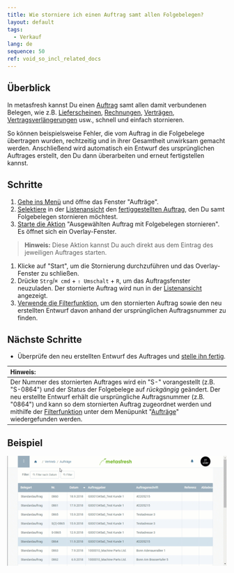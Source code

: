 ```yaml
---
title: Wie storniere ich einen Auftrag samt allen Folgebelegen?
layout: default
tags:
  - Verkauf
lang: de
sequence: 50
ref: void_so_incl_related_docs
---
```


## Überblick
In metasfresh kannst Du einen [Auftrag](Auftrag_erfassen) samt allen damit verbundenen Belegen, wie z.B. [Lieferscheinen](Zu_Auftrag_Lieferschein_erstellen), [Rechnungen](Zu_Auftrag_Rechnung_erstellen), [Verträgen](Abonnementvertrag_erfassen), [Vertragsverlängerungen](Vertrag_verlaengern) usw., schnell und einfach stornieren.

So können beispielsweise Fehler, die vom Auftrag in die Folgebelege übertragen wurden, rechtzeitig und in ihrer Gesamtheit unwirksam gemacht werden. Anschließend wird automatisch ein Entwurf des ursprünglichen Auftrages erstellt, den Du dann überarbeiten und erneut fertigstellen kannst.

## Schritte
1. [Gehe ins Menü](Menu) und öffne das Fenster "Aufträge".
1. [Selektiere](AuswahlBelege) in der [Listenansicht](Ansichten#listenansicht) den [fertiggestellten Auftrag](Auftrag_erfassen), den Du samt Folgebelegen stornieren möchtest.
1. [Starte die Aktion](AktionStarten#aktionsmenue) "Ausgewählten Auftrag mit Folgebelegen stornieren". Es öffnet sich ein Overlay-Fenster.
 >**Hinweis:** Diese Aktion kannst Du auch direkt aus dem Eintrag des jeweiligen Auftrages starten.

1. Klicke auf "Start", um die Stornierung durchzuführen und das Overlay-Fenster zu schließen.
1. Drücke `Strg`/`⌘ cmd` + `⇧ Umschalt` + `R`, um das Auftragsfenster neuzuladen. Der stornierte Auftrag wird nun in der [Listenansicht](Ansichten#listenansicht) angezeigt.
1. [Verwende die Filterfunktion](Filterfunktion), um den stornierten Auftrag sowie den neu erstellten Entwurf davon anhand der ursprünglichen Auftragsnummer zu finden.

## Nächste Schritte
- Überprüfe den neu erstellten Entwurf des Auftrages und [stelle ihn fertig](BelegverarbeitungFertigstellen).

| **Hinweis:** |
| :--- |
| Der Nummer des stornierten Auftrages wird ein "S-" vorangestellt (z.B. "S-0864") und der Status der Folgebelege auf *rückgängig* geändert. Der neu erstellte Entwurf erhält die ursprüngliche Auftragsnummer (z.B. "0864") und kann so dem stornierten Auftrag zugeordnet werden und mithilfe der [Filterfunktion](Filterfunktion) unter dem Menüpunkt "[Aufträge](Menu)" wiedergefunden werden. |

## Beispiel
<kbd><img src="assets/Auftrag_stornieren_inkl_Folgebelegen.gif" alt="GIF: Auftrag samt allen Folgebelegen stornieren"></kbd>
